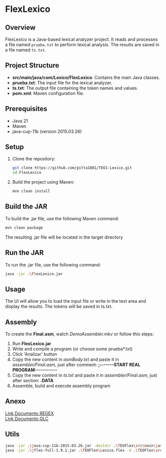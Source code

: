 # FlexLexico

## Overview

FlexLexico is a Java-based lexical analyzer project. It reads and processes a file named `prueba.txt` to perform lexical analysis. The results are saved in a file named `ts.txt`.

## Project Structure

- **src/main/java/com/Lexico/FlexLexico**: Contains the main Java classes.
- **prueba.txt**: The input file for the lexical analyzer.
- **ts.txt**: The output file containing the token names and values.
- **pom.xml**: Maven configuration file.

## Prerequisites

- Java 21
- Maven
- java-cup-11b (version 2015.03.26)

## Setup

1. Clone the repository:

   ```sh
   git clone https://github.com/pitta1881/TEO1-Lexico.git
   cd FlexLexico
   ```

2. Build the project using Maven:
   ```sh
   mvn clean install
   ```

## Build the JAR

To build the .jar file, use the following Maven command:

```sh
mvn clean package
```

The resulting .jar file will be located in the target directory

## Run the JAR

To run the .jar file, use the following command:

```sh
java -jar .\FlexLexico.jar
```

## Usage

The UI will allow you to load the input file or write in the text area and display the results. The tokens will be saved in ts.txt.

## Assembly

To create the **Final.asm**, watch _DemoAssembler.mkv_ or follow this steps:

1. Run **FlexLexico.jar**
2. Write and compile a program (or choose some prueba\*.txt)
3. Click 'Analizar' button
4. Copy the new content in _asmBody.txt_ and paste it in _assembler/Final.asm_, just after comment: **;-------START REAL PROGRAM-----------**
5. Copy the new content in _ts.txt_ and paste it in _assembler/Final.asm_, just after section: **.DATA**
6. Assemble, build and execute assembly program

## Anexo

[Link Documento REGEX](https://docs.google.com/document/d/1_P1gy3LVajhrFVl_u1IOgZa34uSg5c2fvrE33nPvs7E/edit?usp=sharing)  
[Link Documento GLC](https://docs.google.com/document/d/1ycB5KUmSl6u1RavsXuVSEvb_l2KPiQhOIwfzFiT8jUQ/edit?usp=sharing)

## Utils

```sh
java -jar .\java-cup-11b-2015.03.26.jar -destdir .\TEOFlex\src\main\java\com\Lexico\FlexLexico\ .\TEOFlex\Sintactico.cup
java -jar .\jflex-full-1.9.1.jar .\TEOFlex\Lexico.flex -d .\TEOFlex\src\main\java\com\Lexico\FlexLexico\
```
